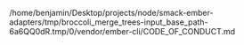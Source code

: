 /home/benjamin/Desktop/projects/node/smack-ember-adapters/tmp/broccoli_merge_trees-input_base_path-6a6QQ0dR.tmp/0/vendor/ember-cli/CODE_OF_CONDUCT.md